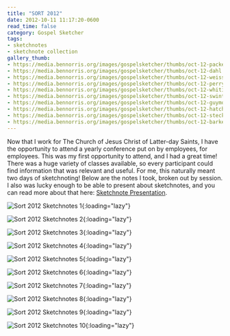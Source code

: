```yaml
---
title: "SORT 2012"
date: 2012-10-11 11:17:20-0600
read_time: false
category: Gospel Sketcher
tags:
- sketchnotes
- sketchnote collection
gallery_thumb:
- https://media.bennorris.org/images/gospelsketcher/thumbs/oct-12-packer.jpg
- https://media.bennorris.org/images/gospelsketcher/thumbs/oct-12-dahl.jpg
- https://media.bennorris.org/images/gospelsketcher/thumbs/oct-12-weiss.jpg
- https://media.bennorris.org/images/gospelsketcher/thumbs/oct-12-perry.jpg
- https://media.bennorris.org/images/gospelsketcher/thumbs/oct-12-whiting.jpg
- https://media.bennorris.org/images/gospelsketcher/thumbs/oct-12-swinton.jpg
- https://media.bennorris.org/images/gospelsketcher/thumbs/oct-12-guymon.jpg
- https://media.bennorris.org/images/gospelsketcher/thumbs/oct-12-hatch.jpg
- https://media.bennorris.org/images/gospelsketcher/thumbs/oct-12-steckler.jpg
- https://media.bennorris.org/images/gospelsketcher/thumbs/oct-12-barker.jpg
---
```


Now that I work for The Church of Jesus Christ of Latter-day Saints, I have the opportunity to attend a yearly conference put on by employees, for employees. This was my first opportunity to attend, and I had a great time! There was a huge variety of classes available, so every participant could find information that was relevant and useful. For me, this naturally meant two days of sketchnoting! Below are the notes I took, broken out by session. I also was lucky enough to be able to present about sketchnotes, and you can read more about that here: <a href="https://bennorris.org/2012/10/11/sketchnote-presentation-oct" title="Sketchnote Presentation Oct 2012">Sketchnote Presentation</a>.

![Sort 2012 Sketchnotes 1](https://media.bennorris.org/images/gospelsketcher/sort-2012/oct-12-packer.jpg){:loading="lazy"}

![Sort 2012 Sketchnotes 2](https://media.bennorris.org/images/gospelsketcher/sort-2012/oct-12-dahl.jpg){:loading="lazy"}

![Sort 2012 Sketchnotes 3](https://media.bennorris.org/images/gospelsketcher/sort-2012/oct-12-weiss.jpg){:loading="lazy"}

![Sort 2012 Sketchnotes 4](https://media.bennorris.org/images/gospelsketcher/sort-2012/oct-12-perry.jpg){:loading="lazy"}

![Sort 2012 Sketchnotes 5](https://media.bennorris.org/images/gospelsketcher/sort-2012/oct-12-whiting.jpg){:loading="lazy"}

![Sort 2012 Sketchnotes 6](https://media.bennorris.org/images/gospelsketcher/sort-2012/oct-12-swinton.jpg){:loading="lazy"}

![Sort 2012 Sketchnotes 7](https://media.bennorris.org/images/gospelsketcher/sort-2012/oct-12-guymon.jpg){:loading="lazy"}

![Sort 2012 Sketchnotes 8](https://media.bennorris.org/images/gospelsketcher/sort-2012/oct-12-hatch.jpg){:loading="lazy"}

![Sort 2012 Sketchnotes 9](https://media.bennorris.org/images/gospelsketcher/sort-2012/oct-12-steckler.jpg){:loading="lazy"}

![Sort 2012 Sketchnotes 10](https://media.bennorris.org/images/gospelsketcher/sort-2012/oct-12-barker.jpg){:loading="lazy"}
